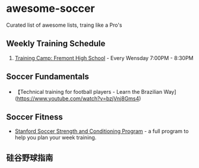# awesome-soccer

Curated list of awesome lists, traing like a Pro's

## Weekly Training Schedule
1. [Training Camp: Fremont High School](https://www.google.com/maps/place/Fremont+High+School/@37.3533182,-122.0382673,17z/data=!4m8!1m2!2m1!1sfremont+high+school!3m4!1s0x808fb67f653a3697:0xd9c9e57933775863!8m2!3d37.353891!4d-122.0346795) - Every Wensday 7:00PM - 8:30PM

## Soccer Fundamentals

- 【Technical training for football players - Learn the Brazilian Way](https://www.youtube.com/watch?v=bzjVnj8Gms4)
## Soccer Fitness
- [Stanford Soccer Strength and Conditioning Program](http://froeberg.com/soccerunited/stanfordfitness.pdf) - a full program to help you plan your week training.
## 硅谷野球指南
